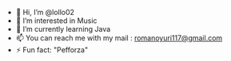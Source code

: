 - 👋 Hi, I’m @lollo02
- 👀 I’m interested in Music
- 🌱 I’m currently learning Java
- 📫 You can reach me with my mail : romanoyuri117@gmail.com
- ⚡ Fun fact: "Pefforza"

<!---
lollo02/lollo02 is a ✨ special ✨ repository because its `README.md` (this file) appears on your GitHub profile.
You can click the Preview link to take a look at your changes.
--->
